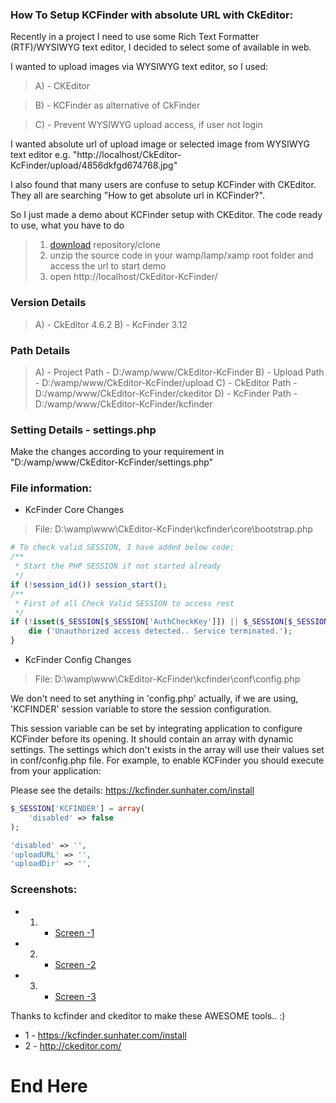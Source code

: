 ### How To Setup KCFinder with absolute URL with CkEditor:

Recently in a project I need to use some Rich Text Formatter (RTF)/WYSIWYG text editor, I decided to select some of available in web.

I wanted to upload images via WYSIWYG text editor, so I used:

> A) - CKEditor

> B) - KCFinder as alternative of CkFinder

> C) - Prevent WYSIWYG upload access, if user not login


I wanted absolute url of upload image or selected image from WYSIWYG text editor
e.g. "http://localhost/CkEditor-KcFinder/upload/4856dkfgd674768.jpg"

I also found that many users are confuse to setup KCFinder with CKEditor. They all are searching "How to get absolute url in KCFinder?".

So I just made a demo about KCFinder setup with CKEditor. The code ready to use, what you have to do

> 1) [download](https://github.com/neerajsinghsonu/KcFinder_CkEditor_Absolute_Url/archive/master.zip) repository/clone
> 2) unzip the source code in your wamp/lamp/xamp root folder and access the url to start demo
> 3) open http://localhost/CkEditor-KcFinder/

### Version Details
> A) - CkEditor 4.6.2
> B) - KcFinder 3.12

### Path Details
> A) - Project 	Path - D:/wamp/www/CkEditor-KcFinder
> B) - Upload  	Path - D:/wamp/www/CkEditor-KcFinder/upload
> C) - CkEditor 	Path - D:/wamp/www/CkEditor-KcFinder/ckeditor
> D) - KcFinder 	Path - D:/wamp/www/CkEditor-KcFinder/kcfinder

### Setting Details - settings.php
Make the changes according to your requirement in "D:/wamp/www/CkEditor-KcFinder/settings.php"


### File information:
- KcFinder Core Changes
> File: D:\wamp\www\CkEditor-KcFinder\kcfinder\core\bootstrap.php

```php
# To check valid SESSION, I have added below code:
/**
 * Start the PHP SESSION if not started already
 */
if (!session_id()) session_start();
/**
 * First of all Check Valid SESSION to access rest 
 */
if (!isset($_SESSION[$_SESSION['AuthCheckKey']]) || $_SESSION[$_SESSION['AuthCheckKey']] === false) {
    die ('Unauthorized access detected.. Service terminated.');
}
```
- KcFinder Config Changes
> File: D:\wamp\www\CkEditor-KcFinder\kcfinder\conf\config.php

We don't need to set anything in 'config.php' actually, if we are using, 'KCFINDER' session variable to store the session configuration. 

This session variable can be set by integrating application to configure KCFinder before its opening. 
It should contain an array with dynamic settings. The settings which don't exists in the array will use their values 
set in conf/config.php file. For example, to enable KCFinder you should execute from your application:

Please see the details: https://kcfinder.sunhater.com/install

```php
$_SESSION['KCFINDER'] = array(
    'disabled' => false
);
```


```php
'disabled' => '',
'uploadURL' => '',
'uploadDir' => '',
 ```

### Screenshots:

- 1) - [Screen -1](https://raw.githubusercontent.com/neerajsinghsonu/KcFinder_CkEditor_Absolute_Url/master/First-Screen.PNG)

- 2) - [Screen -2](https://raw.githubusercontent.com/neerajsinghsonu/KcFinder_CkEditor_Absolute_Url/master/Second-Screen.PNG)

- 3) - [Screen -3](https://raw.githubusercontent.com/neerajsinghsonu/KcFinder_CkEditor_Absolute_Url/master/third-Screen.PNG)

Thanks to kcfinder and ckeditor to make these AWESOME tools.. :) 

- 1 - https://kcfinder.sunhater.com/install
- 2 - http://ckeditor.com/

# End Here
